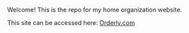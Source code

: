 Welcome! This is the repo for my home organization website. 

This site can be accessed here: [Orderly.com](https://orderly-b0075f006315.herokuapp.com) 
